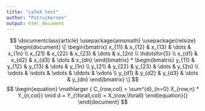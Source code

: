 ```yaml
---
title: "LaTeX test"
author: "Patrickerson"
output: html_document
---
```


$$
\documentclass{article}
\usepackage{amsmath} 
\usepackage{relsize} 
\begin{document}
\[
\begin{bmatrix}
    x_{11}       & x_{12} & x_{13} & \dots & x_{1n} \\
    x_{21}       & x_{22} & x_{23} & \dots & x_{2n} \\
    \hdotsfor{5} \\
    x_{d1}       & x_{d2} & x_{d3} & \dots & x_{dn}
\end{bmatrix}
*
\begin{bmatrix}
    y_{11} & y_{12} & y_{13} & \dots  & y_{1n} \\
    y_{21} & y_{22} & y_{23} & \dots  & y_{2n} \\
    \vdots & \vdots & \vdots & \ddots & \vdots \\
    y_{d1} & y_{d2} & y_{d3} & \dots  & y_{dn}
\end{bmatrix}
\]
$$
$$
\begin{equation}
\mathlarger { C_{row,col} = \sum^{d}_{n=0} X_{row,n} * Y_{n,col}}
\mid d = Y_{\forall,col} = X_{row,\forall}
\end{equation}{}
\end{document}
$$